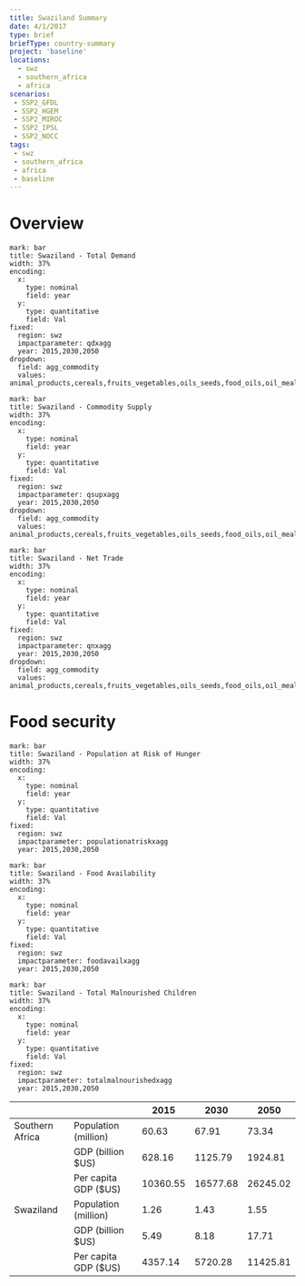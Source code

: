 ```yaml
---
title: Swaziland Summary
date: 4/1/2017
type: brief
briefType: country-summary
project: 'baseline'
locations:
  - swz
  - southern_africa
  - africa
scenarios:
 - SSP2_GFDL
 - SSP2_HGEM
 - SSP2_MIROC
 - SSP2_IPSL
 - SSP2_NOCC
tags:
 - swz
 - southern_africa
 - africa
 - baseline
---
```

# Overview 

```chart
mark: bar
title: Swaziland - Total Demand
width: 37%
encoding:
  x:
    type: nominal
    field: year
  y:
    type: quantitative
    field: Val
fixed:
  region: swz
  impactparameter: qdxagg
  year: 2015,2030,2050
dropdown:
  field: agg_commodity
  values: animal_products,cereals,fruits_vegetables,oils_seeds,food_oils,oil_meals,other,pulses,roots_tubers,sugar
```

```chart
mark: bar
title: Swaziland - Commodity Supply
width: 37%
encoding:
  x:
    type: nominal
    field: year
  y:
    type: quantitative
    field: Val
fixed:
  region: swz
  impactparameter: qsupxagg
  year: 2015,2030,2050
dropdown:
  field: agg_commodity
  values: animal_products,cereals,fruits_vegetables,oils_seeds,food_oils,oil_meals,other,pulses,roots_tubers,sugar
```

```chart
mark: bar
title: Swaziland - Net Trade
width: 37%
encoding:
  x:
    type: nominal
    field: year
  y:
    type: quantitative
    field: Val
fixed:
  region: swz
  impactparameter: qnxagg
  year: 2015,2030,2050
dropdown:
  field: agg_commodity
  values: animal_products,cereals,fruits_vegetables,oils_seeds,food_oils,oil_meals,other,pulses,roots_tubers,sugar
```

# Food security

```chart
mark: bar
title: Swaziland - Population at Risk of Hunger
width: 37%
encoding:
  x:
    type: nominal
    field: year
  y:
    type: quantitative
    field: Val
fixed:
  region: swz
  impactparameter: populationatriskxagg
  year: 2015,2030,2050
```

```chart
mark: bar
title: Swaziland - Food Availability
width: 37%
encoding:
  x:
    type: nominal
    field: year
  y:
    type: quantitative
    field: Val
fixed:
  region: swz
  impactparameter: foodavailxagg
  year: 2015,2030,2050
```

```chart
mark: bar
title: Swaziland - Total Malnourished Children
width: 37%
encoding:
  x:
    type: nominal
    field: year
  y:
    type: quantitative
    field: Val
fixed:
  region: swz
  impactparameter: totalmalnourishedxagg
  year: 2015,2030,2050
```

|   |   | 2015 | 2030 | 2050 |
|---|---|---|---|---|
| Southern Africa | Population (million) | 60.63 | 67.91 | 73.34 |
|  | GDP (billion $US) | 628.16 | 1125.79 | 1924.81 |
|  | Per capita GDP ($US) | 10360.55 | 16577.68 | 26245.02 |
| Swaziland | Population (million) | 1.26 | 1.43 | 1.55 |
|  | GDP (billion $US) | 5.49 | 8.18 | 17.71 |
|  | Per capita GDP ($US) | 4357.14| 5720.28| 11425.81|